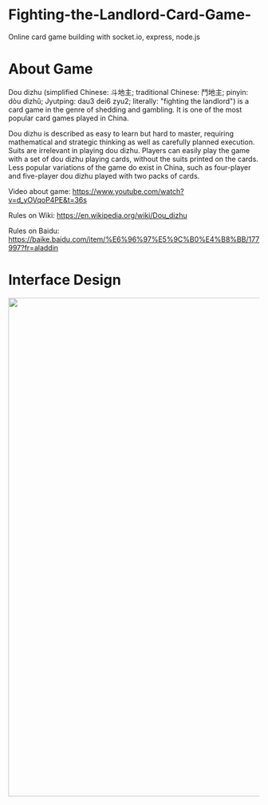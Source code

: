 # Fighting-the-Landlord-Card-Game-
Online card game building with socket.io, express, node.js

# About Game
Dou dizhu (simplified Chinese: 斗地主; traditional Chinese: 鬥地主; pinyin: dòu dìzhǔ; Jyutping: dau3 dei6 zyu2; literally: "fighting the landlord") is a card game in the genre of shedding and gambling. It is one of the most popular card games played in China.

Dou dizhu is described as easy to learn but hard to master, requiring mathematical and strategic thinking as well as carefully planned execution. Suits are irrelevant in playing dou dizhu. Players can easily play the game with a set of dou dizhu playing cards, without the suits printed on the cards. Less popular variations of the game do exist in China, such as four-player and five-player dou dizhu played with two packs of cards.

Video about game: https://www.youtube.com/watch?v=d_yOVqoP4PE&t=36s

Rules on Wiki: https://en.wikipedia.org/wiki/Dou_dizhu

Rules on Baidu: https://baike.baidu.com/item/%E6%96%97%E5%9C%B0%E4%B8%BB/177997?fr=aladdin

# Interface Design 
<img src="https://github.com/raylinhonghu/Fighting-the-Landlord-Card-Game-/blob/master/public/imgs/design.png" width="1000px">